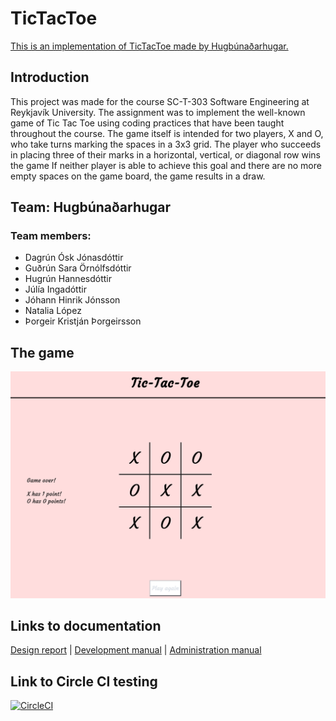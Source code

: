 # TicTacToe
[This is an implementation of TicTacToe made by Hugbúnaðarhugar.](https://hugbunadarhugar.herokuapp.com/)
## Introduction
This project was made for the course SC-T-303 Software Engineering at Reykjavík University. The assignment was to implement the well-known game of Tic Tac Toe using coding practices that have been taught throughout the course. The game itself is intended for two players, X and O, who take turns marking the spaces in a 3x3 grid. The player who succeeds in placing three of their marks in a horizontal, vertical, or diagonal row wins the game If neither player is able to achieve this goal and there are no more empty spaces on the game board, the game results in a draw.
## Team: Hugbúnaðarhugar
### Team members:
- Dagrún Ósk Jónasdóttir
- Guðrún Sara Örnólfsdóttir
- Hugrún Hannesdóttir
- Júlía Ingadóttir
- Jóhann Hinrik Jónsson
- Natalia López
- Þorgeir Kristján Þorgeirsson
## The game
![alt text](https://raw.githubusercontent.com/Hugbunadarhugar/TicTacToe/master/docs/site.png "State diagram")
## Links to documentation
[Design report](https://github.com/Hugbunadarhugar/TicTacToe/blob/master/docs/design_report.md) | [Development manual](https://github.com/Hugbunadarhugar/TicTacToe/blob/master/docs/dev_manual.md) | [Administration manual](https://github.com/Hugbunadarhugar/TicTacToe/blob/master/docs/admin_manual.md)

## Link to Circle CI testing
[![CircleCI](https://circleci.com/gh/Hugbunadarhugar/TicTacToe.svg?style=svg)](https://circleci.com/gh/Hugbunadarhugar/TicTacToe)
